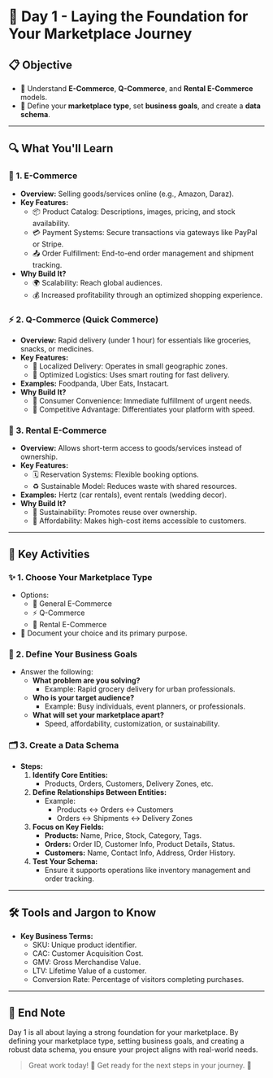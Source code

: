# 🌟 Day 1 - Laying the Foundation for Your Marketplace Journey

## 📋 Objective
- 🚀 Understand **E-Commerce**, **Q-Commerce**, and **Rental E-Commerce** models.
- 🎯 Define your **marketplace type**, set **business goals**, and create a **data schema**.

---

## 🔍 What You'll Learn

### 🛒 1. E-Commerce  
- **Overview:** Selling goods/services online (e.g., Amazon, Daraz).  
- **Key Features:**  
  - 📦 Product Catalog: Descriptions, images, pricing, and stock availability.  
  - 💳 Payment Systems: Secure transactions via gateways like PayPal or Stripe.  
  - 📤 Order Fulfillment: End-to-end order management and shipment tracking.  
- **Why Build It?**  
  - 🌍 Scalability: Reach global audiences.  
  - 💰 Increased profitability through an optimized shopping experience.

### ⚡ 2. Q-Commerce (Quick Commerce)  
- **Overview:** Rapid delivery (under 1 hour) for essentials like groceries, snacks, or medicines.  
- **Key Features:**  
  - 📍 Localized Delivery: Operates in small geographic zones.  
  - 🚚 Optimized Logistics: Uses smart routing for fast delivery.  
- **Examples:** Foodpanda, Uber Eats, Instacart.  
- **Why Build It?**  
  - 🏃 Consumer Convenience: Immediate fulfillment of urgent needs.  
  - 🔄 Competitive Advantage: Differentiates your platform with speed.

### 🔄 3. Rental E-Commerce  
- **Overview:** Allows short-term access to goods/services instead of ownership.  
- **Key Features:**  
  - 🗓️ Reservation Systems: Flexible booking options.  
  - ♻️ Sustainable Model: Reduces waste with shared resources.  
- **Examples:** Hertz (car rentals), event rentals (wedding decor).  
- **Why Build It?**  
  - 🌱 Sustainability: Promotes reuse over ownership.  
  - 💸 Affordability: Makes high-cost items accessible to customers.

---

## 🧠 Key Activities

### ✨ 1. Choose Your Marketplace Type  
- Options:  
  - 🛒 General E-Commerce  
  - ⚡ Q-Commerce  
  - 🔄 Rental E-Commerce  
- 📝 Document your choice and its primary purpose.

### 🎯 2. Define Your Business Goals  
- Answer the following:  
  - **What problem are you solving?**  
    - Example: Rapid grocery delivery for urban professionals.  
  - **Who is your target audience?**  
    - Example: Busy individuals, event planners, or professionals.  
  - **What will set your marketplace apart?**  
    - Speed, affordability, customization, or sustainability.

### 🗂️ 3. Create a Data Schema  
- **Steps:**  
  1. **Identify Core Entities:**  
     - Products, Orders, Customers, Delivery Zones, etc.  
  2. **Define Relationships Between Entities:**  
     - Example:  
       - Products ↔ Orders ↔ Customers  
       - Orders ↔ Shipments ↔ Delivery Zones  
  3. **Focus on Key Fields:**  
     - **Products:** Name, Price, Stock, Category, Tags.  
     - **Orders:** Order ID, Customer Info, Product Details, Status.  
     - **Customers:** Name, Contact Info, Address, Order History.  
  4. **Test Your Schema:**  
     - Ensure it supports operations like inventory management and order tracking.

---

## 🛠️ Tools and Jargon to Know  
- **Key Business Terms:**  
  - SKU: Unique product identifier.  
  - CAC: Customer Acquisition Cost.  
  - GMV: Gross Merchandise Value.  
  - LTV: Lifetime Value of a customer.  
  - Conversion Rate: Percentage of visitors completing purchases.  

---

## 📝 End Note  
Day 1 is all about laying a strong foundation for your marketplace. By defining your marketplace type, setting business goals, and creating a robust data schema, you ensure your project aligns with real-world needs.

> Great work today! 🎉 Get ready for the next steps in your journey. 🚀
